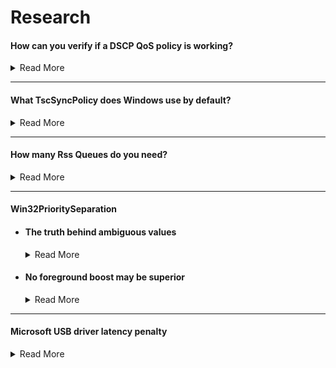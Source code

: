 # Research

#### How can you verify if a DSCP QoS policy is working?

<details>
<summary>Read More</summary>

- Download & install [Microsoft Network Monitor 3.4](https://www.microsoft.com/en-gb/download/details.aspx?id=4865)
   
- Create a new capture
   
    <img src="../media/network-monitor-new-capture.png" width="450">

- Open a game that you have applied a DSCP value for & enter a game mode in which the game will send & receive packets (e.g an online match, not a local match)
   
- Press F5 to start logging. After 30 seconds or so press F7 to stop the log
   
- In the left hand pane, click on the game executable name & click on a packet header. Expand the packet info under "Frame Details" & finally expand the subcategory "Ipv4". This will reveal the current DSCP value of each frame

    <img src="../media/network-monitor-dscp-value.png" width="400">

</details>

---

#### What TscSyncPolicy does Windows use by default?

<details>
<summary>Read More</summary>
<br>

After searching through the decompiled **ntoskrnl.exe** pseudocode in [Hex-Rays IDA](https://hex-rays.com/products/idahome/), I noticed that ``HalpTscSyncPolicy`` is changed when TscSyncPolicy is configured via the BCD store. Despite many claims of enhanced being the default value, there has no been evidence so I decided to find out myself

We can read ``HalpTscSyncPolicy`` in a local kernel debugger such as [WinDbg](https://docs.microsoft.com/en-us/windows-hardware/drivers/debugger/debugger-download-tools) in realtime to find out the different values it returns with different bcd store configurations. See results below.

bcdedit.exe /deletevalue tscsyncpolicy (Windows default):
```
lkd> dd HalpTscSyncPolicy l1
fffff801`2de4a3ac  00000000
```
bcdedit.exe /set tscsyncpolicy default:
```
lkd> dd HalpTscSyncPolicy l1
fffff803`1dc4a3ac  00000000
```
bcdedit.exe /set tscsyncpolicy legacy:
```
lkd> dd HalpTscSyncPolicy l1
fffff805`1dc4a3ac  00000001
```
bcdedit.exe /set tscsyncpolicy enhanced:
```
lkd> dd HalpTscSyncPolicy l1
fffff802`2864a3ac  00000002
```

Conclusion: By default, Windows uses the default value, not enhanced or legacy

</details>

---

#### How many Rss Queues do you need?

<details>
<summary>Read More</summary>
<br>

Receive side scaling (Rss) is a network driver technology that enables the efficient distribution of network receive processing across multiple CPUs in multiprocessor systems [[1](https://docs.microsoft.com/en-us/windows-hardware/drivers/network/introduction-to-receive-side-scaling)]. The amount you should use or need depends on your typical network load. In server environments, a large amount of Rss queues is desirable as receive processing delays will be reduced & ensures that no CPU is heavily loaded. The same concept can be applied to games however the network load differs significantly making it an invalid comparison so I decided to carry out some experiments myself, see results below

I simulated Valorant's network traffic in iperf using two machines (~300kb/s receive in deathmatch) & monitored the network driver's activity in xperf. Please note that RssBaseProcessor is set to 0, so theoretically, CPU 0 & CPU 1 should be handling DPCs/ISRs for ndis.sys

<img src="../media/300kbps-ndis-xperf-report.png" width="500">

I noticed that despite having Rss queues set to 2, only CPU 1 was primarily handling interrupts for the driver which I assume was due to such little traffic. So I decided to re-test with the same configuration, however this time I simulated 1Gbps network traffic to verify this

<img src="../media/1gbps-ndis-xperf-report.png" width="500">

As expected, this scenario demonstrates that both CPU 0 & CPU 1 are handling DPCs/ISRs for ndis.sys

Conclusion: During online matches, at most two Rss queues/cores are being utilized, however there is no harm in using more than two but it is important to be aware of the information above as people reserve consecutive cores specifically for the network driver when those core(s) could better be used for another driver or a real-time application. The amount of Rss queues a network adapter has may also determine the quality of the hardware but this is yet to be explored but something to keep in mind

</details>

---

#### Win32PrioritySeparation

- #### The truth behind ambiguous values

    <details>
    <summary>Read More</summary>
    <br>
    
    According to the documentation Windows allows up to 0x3F (63 decimal) because the bitmask is made up of 6-bits [[1](bitmask)], so why do values above this exist? what happens if we enter a value greater than the (theoretically) maximum allowed? let's find out

    We can read PsPrioritySeparation & PspForegroundQuantum in a local kernel debugger such as WinDbg in realtime & use the quantum index provided in the Windows internals book to find out the different values it returns with different Win32PrioritySeparation entries. See results below

    | PsPrioritySeparation | Foreground boost |
    |----------------------|------------------|
    | 2                    | 3:1              |
    | 1                    | 2:1              |
    | 0                    | 1:1              |

    <img src="../media/w32ps-quantum-index.png" width="600">

    Demonstration with the Windows default, **0x2 (2 decimal)** :

    ```
    lkd> dd PsPrioritySeparation L1
    fffff802`3a6fc5c4  00000002

    lkd> db PspForegroundQuantum L3
    fffff802`3a72e874  06 0c 12
    ```
    PspForegroundQuantum returns the values in hexadecimal so we need to convert it to decimal in order to use the tables correctly. ``06 0c 12`` is equivalent to ``6 12 18`` & PsPrioritySeparation returns ``2``. In the tables, this corresponds to short, variable, 3:1. But we already knew this as it is documented by microsoft, so now lets try an ambiguous value

    **0xffff3f91 (4294918033 decimal)**:

    ```
    lkd> dd PsPrioritySeparation L1
    fffff802`3a6fc5c4  00000001

    lkd> db PspForegroundQuantum L3
    fffff802`3a72e874  0c 18 24
    ```

    ``0c 18 24`` is equivalent to ``12 24 36`` & PsPrioritySeparation returns ``1`` which corresponds to long, variable, 2:1. Nothing special as it seems, this is actually equivalent to values less than the maximum documented value as shown in [this csv](https://raw.githubusercontent.com/djdallmann/GamingPCSetup/master/CONTENT/RESEARCH/FINDINGS/win32prisep0to271.csv). I had the same results while testing various other values

    Conclusion: Why does Windows allow us to enter values greater than 0x3F (63 decimal) if any value greater than this is equivalent to values less than the maximum documented value? The reason behind this is because the maximum value for a REG_DWORD is 0xFFFFFFFF (4294967295 decimal) [[1](https://docs.microsoft.com/en-us/openspecs/windows_protocols/ms-dtyp/262627d8-3418-4627-9218-4ffe110850b2)] & there are no restrictions in place to prevent users to entering a illogical value, so when the kernel reads the Win32PrioritySeparation registry key, it must account for invalid values so it only reads a portion of the entered value. The portion it chooses to read is the first 6-bits of the bitmask which means values greater than 63 are recurring values. The table below consists of all possible values (consistent between client & server editions of Windows as **00** or **11** were not used in **AABB**CC in the bitmask which have different meanings on client/server). The time in milliseconds are based on the modern x86/x64 multiprocessor clock interrupt frequency

    | **Hexadecimal** | **Decimal** | **Binary** | **Interval** | **Length** | **Foreground QU** | **Background QU** | **Foreground Time (Ms)** | **Background Time(Ms)** |
    |-----------------|-------------|------------|--------------|------------|-------------------|-------------------|--------------------------|-------------------------|
    | 0x14            | 20          | 010100     | Long         | Variable   | 12                | 12                | 62.50                    | 62.50                   |
    | 0x15            | 21          | 010101     | Long         | Variable   | 24                | 12                | 125.00                   | 62.50                   |
    | 0x16            | 22          | 010110     | Long         | Variable   | 36                | 12                | 187.50                   | 62.50                   |
    | 0x18            | 24          | 011000     | Long         | Fixed      | 36                | 36                | 187.50                   | 187.50                  |
    | 0x24            | 36          | 100100     | Short        | Variable   | 6                 | 6                 | 31.25                    | 31.25                   |
    | 0x25            | 37          | 100101     | Short        | Variable   | 12                | 6                 | 62.50                    | 31.25                   |
    | 0x26            | 38          | 100110     | Short        | Variable   | 18                | 6                 | 93.75                    | 31.25                   |
    | 0x28            | 40          | 101000     | Short        | Fixed      | 18                | 18                | 93.75                    | 93.75                   |

    </details>

- #### No foreground boost may be superior

    <details>
    <summary>Read More</summary>
    <br>

    Out of the box, Windows uses 0x2 (2 decimal) which (in terms of foreground boosting) means that the threads of foreground processes get three times as much processor time than the threads of background processes each time they are scheduled for the processor [[1](https://docs.microsoft.com/en-us/previous-versions//cc976120(v=technet.10)?redirectedfrom=MSDN)]. While this is theoretically desirable when playing a game for example, we need to pause for a moment & think about the potential damage this may be doing
    
    We can view the QuantumReset value in a local kernel debugger such as [WinDbg](https://docs.microsoft.com/en-us/windows-hardware/drivers/debugger/debugger-download-tools) in realtime to check what a process's share of the total quantum is

    ```
    QuantumReset is the default, full quantum of each thread on the system when it
    is replenished This value is cached into each thread of the process, but the KPROCESS
    structure is easier to look at 
    ```

    A script must be used as a sleep delay is required so that the a window can be brought to the front & be made the foreground process

    Script.txt contents:

    ```
    .sleep 1000
    dt nt!_KPROCESS <address> QuantumReset
    ```

    ---
    
    Valorant (game):

    ```
    lkd> $$>a< "script.txt"
        +0x281 QuantumReset : 18 ''
    ```

    Csrss (responsible for input):

    ```
    lkd> $$>a< "script.txt"
        +0x281 QuantumReset : 6 ''
    ```

    System (Windows kernel):

    ```
    lkd> $$>a< "script.txt"
        +0x281 QuantumReset : 6 ''
    ```

    Audiodg (Windows audio):

    ```
    lkd> $$>a< "script.txt"
        +0x281 QuantumReset : 6 ''
    ```

    As you can see above, despite their importance, the game gets three times more CPU time than csrss, kernel & audio threads which can be problematic. If we use no foreground boost, all processes will get as much CPU time as each other (see below). The same result can be achieved with a fixed quantum because it automatically implies no foreground boost can be used

    Valorant (game):

    ```
    lkd> $$>a< "script.txt"
        +0x281 QuantumReset : 6 ''
    ```

    Csrss (responsible for input):

    ```
    lkd> $$>a< "script.txt"
        +0x281 QuantumReset : 6 ''
    ```

    System (Windows kernel):
    ```
    lkd> $$>a< "script.txt"
        +0x281 QuantumReset : 6 ''
    ```

    </details>

---

#### Microsoft USB driver latency penalty 

<details>
<summary>Read More</summary>
<br>

On a stock Windows 10 installation, the Wdf01000.sys driver handles USB connectivity but using it comes with a major latency penalty compared to using vendor USB drivers. See results below

Wdf01000.sys:

<img src="../media/wdf01000-usb-xperf-report.png" width="500">

amdxhc31.sys (vendor USB drivers):

<img src="../media/amdxhc31-usb-xperf-report.png" width="500">

Excluding benchmark variation, ISR/DPC count & ISR latency is identical. However, with the vendor drivers, DPC latency was positively impacted & for this reason it would be appropriate to update the USB driver if applicable but your milage may vary so feel free to test it on your own system

</details>


<!-- #### Title

<details>
<summary>Read More</summary>
<br>

</details> -->